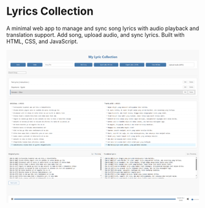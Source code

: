 # Lyrics Collection

A minimal web app to manage and sync song lyrics with audio playback and translation support. Add song, upload audio, and sync lyrics. Built with HTML, CSS, and JavaScript.

![Screenshot](screenshot1.png)
